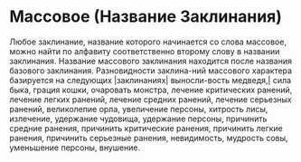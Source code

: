 # Массовое (Название Заклинания)

Любое заклинание, название которого
начинается со слова массовое, можно
найти по алфавиту соответственно второму слову в названии заклинания. Название массового заклинания находится после названия базового заклинания.
Разновидности заклина-ний массового
характера базируется на следующих
|заклинаниях| выносли-вость медведя,|
сила быка, грация кошки, очаровать
монстра, лечение критических ранений,
лечение легких ранений, лечение средних
ранений, лечение серьезных ранений,
великолепие орла, увеличение персоны,
хитрость лисы, излечение, удержание
чудовища, удержание персоны, причинить средние ранения, причинить критические ранения, причинить легкие
ранения, причинить серьезные ранения,
невидимость, мудрость совы, уменьшение персоны, внушение.